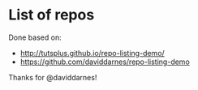 # List of repos

Done based on:

* http://tutsplus.github.io/repo-listing-demo/
* https://github.com/daviddarnes/repo-listing-demo

Thanks for @daviddarnes!
